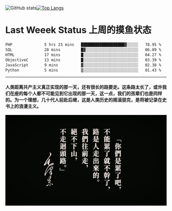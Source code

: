 ![GitHub stats](https://github-readme-stats.vercel.app/api?username=Mundanity-fc&hide=stars&count_private=true&show_icons=true&theme=prussian)[![Top Langs](https://github-readme-stats.vercel.app/api/top-langs/?username=Mundanity-fc&hide=javascript,html,css,blade&layout=compact&theme=prussian)](https://github.com/anuraghazra/github-readme-stats)

# Last Weeek Status 上周的摸鱼状态
<!--START_SECTION:waka-->

```text
PHP              5 hrs 23 mins   ███████████████████▓░░░░░   78.95 %
SQL              28 mins         █▓░░░░░░░░░░░░░░░░░░░░░░░   06.89 %
HTML             17 mins         █░░░░░░░░░░░░░░░░░░░░░░░░   04.27 %
ObjectiveC       13 mins         █░░░░░░░░░░░░░░░░░░░░░░░░   03.39 %
JavaScript       9 mins          ▓░░░░░░░░░░░░░░░░░░░░░░░░   02.38 %
Python           5 mins          ▒░░░░░░░░░░░░░░░░░░░░░░░░   01.43 %
```

<!--END_SECTION:waka-->

---

#### 人类距离共产主义真正实现的那一天，还有很长的路要走。这条路太长了，或许我们在座的每个人都不可能见到它出现的那一天，这一点，我们的孩辈们也是同样的。为一个理想，几十代人前赴后继，这是人类历史的摇滚朋克，是将被记录在史书上的浪漫主义。

![HeSays](./HeSays.webp)

